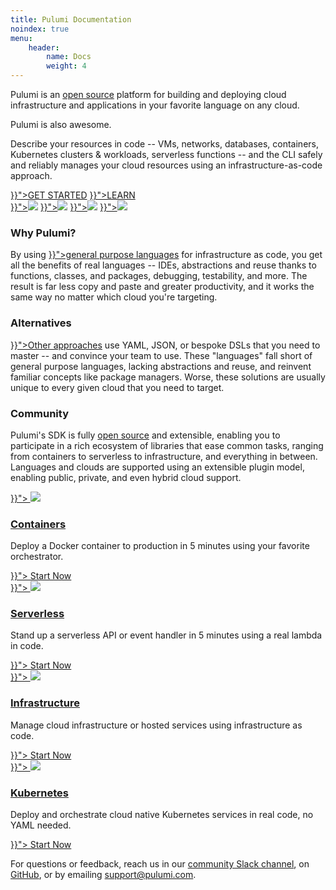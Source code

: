 ```yaml
---
title: Pulumi Documentation
noindex: true
menu:
    header:
        name: Docs
        weight: 4
---
```


Pulumi is an <a href="https://github.com/pulumi/pulumi" target="_blank">open source</a> platform for building and
deploying cloud infrastructure and applications in your favorite language on any cloud.

Pulumi is also awesome.

Describe your resources in code -- VMs, networks, databases, containers, Kubernetes clusters & workloads, serverless
functions -- and the CLI safely and reliably manages your cloud resources using an infrastructure-as-code approach.

<div class="flex justify-center py-6">
    <a class="btn btn-lg mx-1 my-1" href="{{< relref "/docs/quickstart" >}}">GET STARTED</a>
    <a class="btn btn-lg btn-secondary mx-1 my-1" href="{{< relref "/docs/reference" >}}">LEARN</a>
</div>

<div class="my-4 bg-gray-100 border-t border-b border-gray-300 md:flex justify-center py-8 max-w-6xl">
    <a href="{{< relref "/docs/quickstart/aws" >}}"><img src="/images/docs/quickstart/aws-purple.png"></a>
    <a href="{{< relref "/docs/quickstart/azure" >}}"><img src="/images/docs/quickstart/azure-purple.png"></a>
    <a href="{{< relref "/docs/quickstart/gcp" >}}"><img src="/images/docs/quickstart/gcp-purple.png"></a>
    <a href="{{< relref "/docs/quickstart/kubernetes" >}}"><img src="/images/docs/quickstart/k8s-purple.png"></a>
</div>

<div class="my-4 md:flex py-8">
    <div>
        <h3 class="no-anchor">Why Pulumi?</h3>
        <p class="text-sm text-gray-600">
            By using <a href="{{< relref "/docs/reference/languages" >}}">general purpose languages</a>
            for infrastructure as code,
            you get all the benefits of real languages -- IDEs, abstractions and
            reuse thanks to functions, classes, and packages, debugging, testability,
            and more. The result is far less copy and paste and greater productivity,
            and it works the same way no matter which cloud you're targeting.
        </p>
    </div>
    <div class="md:mx-8">
        <h3 class="no-anchor">Alternatives</h3>
        <p class="text-sm text-gray-600">
            <a href="{{< relref "/docs/reference/vs" >}}">Other approaches</a> use YAML,
            JSON, or bespoke DSLs that you need to
            master -- and convince your team to use. These "languages" fall short of
            general purpose languages, lacking abstractions and reuse, and reinvent
            familiar concepts like package managers. Worse, these solutions are usually
            unique to every given cloud that you need to target.
        </p>
    </div>
    <div>
        <h3 class="no-anchor">Community</h3>
        <p class="text-sm text-gray-600">
            Pulumi's SDK is fully <a href="https://github.com/pulumi/pulumi" target="_blank">open source</a>
            and extensible, enabling you to
            participate in a rich ecosystem of libraries that ease common tasks,
            ranging from containers to serverless to infrastructure, and everything
            in between. Languages and clouds are supported using an extensible
            plugin model, enabling public, private, and even hybrid cloud support.
        </p>
    </div>
</div>

<div class="my-4 bg-gray-100 border-t border-b border-gray-300 md:flex py-8 px-4 max-w-3xl">
    <div class="flex flex-col justify-between text-center h-full md:w-1/4 md:px-2 mb-12 md:mb-0">
        <a href="{{< relref "/docs/reference/tutorials/aws/tutorial-service" >}}">
            <img class="inline-block w-24" src="/images/docs/icon-feature-containers.svg">
            <h3 class="no-anchor mt-2 mb-0">Containers</h3>
        </a>
        <p class="mb-8 text-sm text-gray-600">
            Deploy a Docker container to production in 5 minutes using your favorite orchestrator.
        </p>
        <a class="btn btn-sm btn-secondary" href="{{< relref "/docs/reference/tutorials/aws/tutorial-service" >}}">
            Start Now
        </a>
    </div>
    <div class="flex flex-col justify-between text-center h-full md:w-1/4 md:px-2 mb-12 md:mb-0">
        <a href="{{< relref "/docs/reference/tutorials/aws/tutorial-rest-api" >}}">
            <img class="inline-block w-24" src="/images/docs/icon-feature-serverless.svg">
            <h3 class="no-anchor mt-2 mb-0">Serverless</h3>
        </a>
        <p class="mb-8 text-sm text-gray-600">
            Stand up a serverless API or event handler in 5 minutes using a real lambda in code.
        </p>
        <a class="btn btn-sm btn-secondary" href="{{< relref "/docs/reference/tutorials/aws/tutorial-rest-api" >}}">
            Start Now
        </a>
    </div>
    <div class="flex flex-col justify-between text-center h-full md:w-1/4 md:px-2 mb-12 md:mb-0">
        <a href="{{< relref "/docs/reference/tutorials/aws/tutorial-ec2-webserver" >}}">
            <img class="inline-block w-24" src="/images/docs/icon-feature-data.svg">
            <h3 class="no-anchor mt-2 mb-0">Infrastructure</h3>
        </a>
        <p class="mb-8 text-sm text-gray-600">
            Manage cloud infrastructure or hosted services using infrastructure as code.
        </p>
        <a class="btn btn-sm btn-secondary" href="{{< relref "/docs/reference/tutorials/aws/tutorial-ec2-webserver" >}}">
            Start Now
        </a>
    </div>
    <div class="flex flex-col justify-between text-center h-full md:w-1/4 md:px-2">
        <a href="{{< relref "/docs/quickstart/kubernetes" >}}">
            <img class="inline-block w-24" src="/images/docs/icon-feature-kubernetes.svg">
            <h3 class="no-anchor mt-2 mb-0">Kubernetes</h3>
        </a>
        <p class="mb-8 text-sm text-gray-600">
            Deploy and orchestrate cloud native Kubernetes services in real code, no YAML needed.
        </p>
        <a class="btn btn-sm btn-secondary" href="{{< relref "/docs/quickstart/kubernetes" >}}">
            Start Now
        </a>
    </div>
</div>

For questions or feedback, reach us in our [community Slack channel](https://slack.pulumi.io),
on [GitHub](https://github.com/pulumi), or by emailing [support@pulumi.com](mailto:support@pulumi.com).
